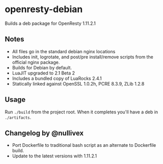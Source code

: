 # openresty-debian
Builds a deb package for OpenResty 1.11.2.1

## Notes

* All files go in the standard debian nginx locations
* Includes init, logrotate, and post/pre install/remove scripts from the official nginx package.
* Builds for Debian by default.
* LuaJIT upgraded to 2.1 Beta 2
* Includes a bundled copy of LuaRocks 2.4.1
* Statically linked against OpenSSL 1.0.2h, PCRE 8.3.9, ZLib 1.2.8

## Usage

Run ```./build``` from the project root. When it completes you'll have a deb in ```./artifacts```.

## Changelog by @nullivex
* Port Dockerfile to traditional bash script as an alternate to Dockerfile build.
* Update to the latest versions with 1.11.2.1

